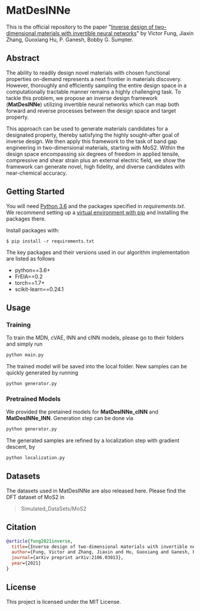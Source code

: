 # MatDesINNe

This is the official repository to the paper "[Inverse design of two-dimensional materials with invertible neural networks](https://arxiv.org/abs/2106.03013)" by Victor Fung, Jiaxin Zhang, Guoxiang Hu, P. Ganesh, Bobby G. Sumpter.

## Abstract
The ability to readily design novel materials with chosen functional properties on-demand represents a next frontier in materials discovery. However, thoroughly and efficiently sampling the entire design space in a computationally tractable manner remains a highly challenging task. To tackle this problem, we propose an inverse design framework (**MatDesINNe**) utilizing invertible neural networks which can map both forward and reverse processes between the design space and target property.

This approach can be used to generate materials candidates for a designated property, thereby satisfying the highly sought-after goal of inverse design. We then apply this framework to the task of band gap engineering in two-dimensional materials, starting with MoS2. Within the design space encompassing six degrees of freedom in applied tensile, compressive and shear strain plus an external electric field, we show the framework can generate novel, high fidelity, and diverse candidates with near-chemical accuracy.

## Getting Started

You will need [Python 3.6](https://www.python.org/downloads) and the packages specified in _requirements.txt_.
We recommend setting up a [virtual environment with pip](https://packaging.python.org/guides/installing-using-pip-and-virtual-environments/)
and installing the packages there.

Install packages with:

```
$ pip install -r requirements.txt
```

The key packages and their versions used in our algorithm implementation are listed as follows
* python==3.6+
* FrEIA==0.2
* torch==1.7+
* scikit-learn==0.24.1

## Usage

### Training

To train the MDN, cVAE, INN and cINN models, please go to their folders and simply run 

```python
python main.py
```
The trained model will be saved into the local folder. New samples can be quickly generated by running 

```python
python generator.py
```

### Pretrained Models

We provided the pretained models for **MatDesINNe_cINN** and  **MatDesINNe_INN**. 
Generation step can be done via
```python
python generator.py
```
The generated samples are refined by a localization step with gradient descent, by 
```python
python localization.py
```

## Datasets
The datasets used in MatDesINNe are also released here. Please find the DFT dataset of MoS2 in
> Simulated_DataSets/MoS2


<!-- ## Credits

Some code of the [FrEIA framework](https://github.com/VLL-HD/FrEIA) was used for the implementation of Normalizing Flows. Follow [their tutorial](https://github.com/VLL-HD/FrEIA) if you need more documentation about it. -->

## Citation
```bibtex
@article{fung2021inverse,
  title={Inverse design of two-dimensional materials with invertible neural networks},
  author={Fung, Victor and Zhang, Jiaxin and Hu, Guoxiang and Ganesh, P and Sumpter, Bobby G},
  journal={arXiv preprint arXiv:2106.03013},
  year={2021}
}
```

## License

This project is licensed under the MIT License.
